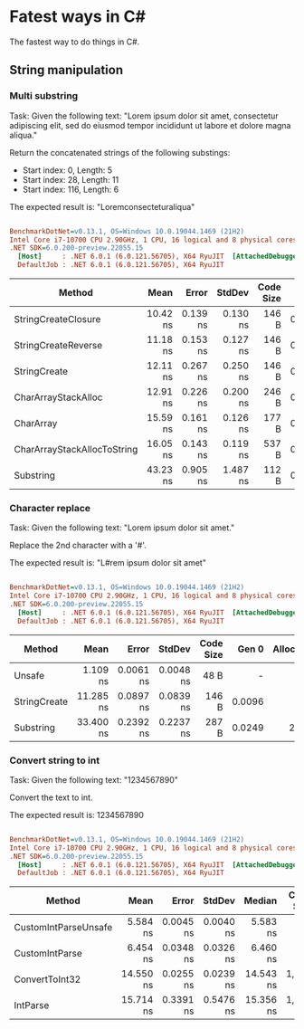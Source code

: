 # Fatest ways in C#
The fastest way to do things in C#.

## String manipulation

### Multi substring

Task:
Given the following text: "Lorem ipsum dolor sit amet, consectetur adipiscing elit, sed do eiusmod tempor incididunt ut labore et dolore magna aliqua."

Return the concatenated strings of the following substings:
- Start index: 0, Length: 5
- Start index: 28, Length: 11
- Start index: 116, Length: 6

The expected result is: "Loremconsecteturaliqua"

``` ini

BenchmarkDotNet=v0.13.1, OS=Windows 10.0.19044.1469 (21H2)
Intel Core i7-10700 CPU 2.90GHz, 1 CPU, 16 logical and 8 physical cores
.NET SDK=6.0.200-preview.22055.15
  [Host]     : .NET 6.0.1 (6.0.121.56705), X64 RyuJIT  [AttachedDebugger]
  DefaultJob : .NET 6.0.1 (6.0.121.56705), X64 RyuJIT


```
|                      Method |     Mean |    Error |   StdDev | Code Size |  Gen 0 | Allocated |
|---------------------------- |---------:|---------:|---------:|----------:|-------:|----------:|
|         StringCreateClosure | 10.42 ns | 0.139 ns | 0.130 ns |     146 B | 0.0086 |      72 B |
|         StringCreateReverse | 11.18 ns | 0.153 ns | 0.127 ns |     146 B | 0.0086 |      72 B |
|                StringCreate | 12.11 ns | 0.267 ns | 0.250 ns |     146 B | 0.0086 |      72 B |
|         CharArrayStackAlloc | 12.91 ns | 0.226 ns | 0.200 ns |     246 B | 0.0086 |      72 B |
|                   CharArray | 15.59 ns | 0.161 ns | 0.126 ns |     177 B | 0.0172 |     144 B |
| CharArrayStackAllocToString | 16.05 ns | 0.143 ns | 0.119 ns |     537 B | 0.0086 |      72 B |
|                   Substring | 43.23 ns | 0.905 ns | 1.487 ns |     112 B | 0.0296 |     248 B |

### Character replace

Task:
Given the following text: "Lorem ipsum dolor sit amet."

Replace the 2nd character with a '#'.

The expected result is: "L#rem ipsum dolor sit amet"

``` ini

BenchmarkDotNet=v0.13.1, OS=Windows 10.0.19044.1469 (21H2)
Intel Core i7-10700 CPU 2.90GHz, 1 CPU, 16 logical and 8 physical cores
.NET SDK=6.0.200-preview.22055.15
  [Host]     : .NET 6.0.1 (6.0.121.56705), X64 RyuJIT  [AttachedDebugger]
  DefaultJob : .NET 6.0.1 (6.0.121.56705), X64 RyuJIT


```
|       Method |      Mean |     Error |    StdDev | Code Size |  Gen 0 | Allocated |
|------------- |----------:|----------:|----------:|----------:|-------:|----------:|
|       Unsafe |  1.109 ns | 0.0061 ns | 0.0048 ns |      48 B |      - |         - |
| StringCreate | 11.285 ns | 0.0897 ns | 0.0839 ns |     146 B | 0.0096 |      80 B |
|    Substring | 33.400 ns | 0.2392 ns | 0.2237 ns |     287 B | 0.0249 |     208 B |

### Convert string to int

Task:
Given the following text: "1234567890"

Convert the text to int.

The expected result is: 1234567890

``` ini

BenchmarkDotNet=v0.13.1, OS=Windows 10.0.19044.1469 (21H2)
Intel Core i7-10700 CPU 2.90GHz, 1 CPU, 16 logical and 8 physical cores
.NET SDK=6.0.200-preview.22055.15
  [Host]     : .NET 6.0.1 (6.0.121.56705), X64 RyuJIT  [AttachedDebugger]
  DefaultJob : .NET 6.0.1 (6.0.121.56705), X64 RyuJIT


```
|               Method |      Mean |     Error |    StdDev |    Median | Code Size | Allocated |
|--------------------- |----------:|----------:|----------:|----------:|----------:|----------:|
| CustomIntParseUnsafe |  5.584 ns | 0.0045 ns | 0.0040 ns |  5.583 ns |     116 B |         - |
|       CustomIntParse |  6.454 ns | 0.0348 ns | 0.0326 ns |  6.460 ns |     101 B |         - |
|       ConvertToInt32 | 14.550 ns | 0.0255 ns | 0.0239 ns | 14.543 ns |   1,342 B |         - |
|             IntParse | 15.714 ns | 0.3391 ns | 0.5476 ns | 15.356 ns |   1,342 B |         - |

